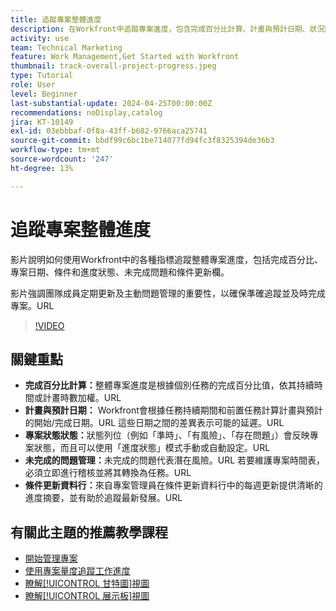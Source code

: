 ```yaml
---
title: 追蹤專案整體進度
description: 在Workfront中追蹤專案進度，包含完成百分比計算、計畫與預計日期、狀況狀態、未完成問題管理和每週更新，以便清楚及時地追蹤專案。
activity: use
team: Technical Marketing
feature: Work Management,Get Started with Workfront
thumbnail: track-overall-project-progress.jpeg
type: Tutorial
role: User
level: Beginner
last-substantial-update: 2024-04-25T00:00:00Z
recommendations: noDisplay,catalog
jira: KT-10149
exl-id: 03ebbbaf-0f8a-43ff-b682-9766aca25741
source-git-commit: bbdf99c6bc1be714077fd94fc3f8325394de36b3
workflow-type: tm+mt
source-wordcount: '247'
ht-degree: 13%

---
```


# 追蹤專案整體進度

影片說明如何使用Workfront中的各種指標追蹤整體專案進度，包括完成百分比、專案日期、條件和進度狀態、未完成問題和條件更新欄。

影片強調團隊成員定期更新及主動問題管理的重要性，以確保準確追蹤並及時完成專案。&#x200B;URL

>[!VIDEO](https://video.tv.adobe.com/v/3428748/?quality=12&learn=on&enablevpops=1)

## 關鍵重點

* **完成百分比計算：**&#x200B;整體專案進度是根據個別任務的完成百分比值，依其持續時間或計畫時數加權。&#x200B;URL
* **計畫與預計日期：** Workfront會根據任務持續期間和前置任務計算計畫與預計的開始/完成日期。&#x200B;URL 這些日期之間的差異表示可能的延遲。&#x200B;URL
* **專案狀態狀態：**&#x200B;狀態列位（例如「準時」、「有風險」、「存在問題」）會反映專案狀態，而且可以使用「進度狀態」模式手動或自動設定。&#x200B;URL
* **未完成的問題管理：**&#x200B;未完成的問題代表潛在風險。&#x200B;URL 若要維護專案時間表，必須立即進行稽核並將其轉換為任務。&#x200B;URL
* **條件更新資料行：**&#x200B;來自專案管理員在條件更新資料行中的每週更新提供清晰的進度摘要，並有助於追蹤最新發展。&#x200B;URL


## 有關此主題的推薦教學課程

* [開始管理專案](/help/manage-work/projects/getting-started-manage-a-project.md)
* [使用專案量度追蹤工作進度](/help/manage-work/projects/track-work-progress-with-project-metrics.md)
* [瞭解[!UICONTROL 甘特圖]視圖](/help/manage-work/projects/understand-the-gantt-view.md)
* [瞭解[!UICONTROL 展示板]視圖](/help/manage-work/projects/understand-the-board-view.md)
